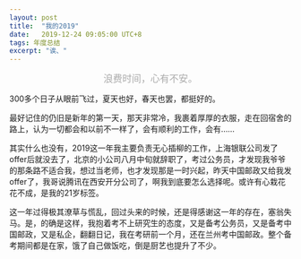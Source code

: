 ```yaml
---
layout: post
title:  "我的2019"
date:   2019-12-24 09:05:00 UTC+8   
tags: 年度总结
excerpt: "诶、"
---
```




<div style="text-align: center;font-size: 1.2em;color: #AAA;">浪费时间，心有不安。</div>

300多个日子从眼前飞过，夏天也好，春天也罢，都挺好的。

最好记住的仍旧是新年的第一天，那天非常冷，我裹着厚厚的衣服，走在回宿舍的路上，认为一切都会和以前不一样了，会有顺利的工作，会有……

其实什么也没有，2019这一年我主要负责无心插柳的工作，上海银联公司发了offer后就没去了，北京的小公司八月中旬就辞职了，考过公务员，才发现我爷爷的那条路不适合我，想过当老师，也才发现那是一时兴起，昨天中国邮政又给我发offer了，我哥说腾讯在西安开分公司了，啊我到底要怎么选择呢。或许有心栽花花不成，是我的21岁标签。  

这一年过得极其潦草与慌乱，回过头来的时候，还是得感谢这一年的存在，塞翁失马。是，的确是这样，我抱着考不上研究生的态度，又是备考公务员，又是备考中国邮政，又是私企，翻翻日记，我在考研前一个月，还在兰州考中国邮政。整个备考期间都是在家，饿了自己做饭吃，倒是厨艺也提升了不少。